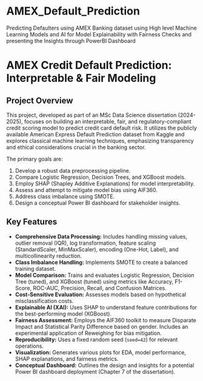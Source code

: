 # AMEX_Default_Prediction
Predicting Defaulters using AMEX Banking dataset using High level Machine Learning Models and AI for Model Explainability with Fairness Checks and presenting the Insights through PowerBI Dashboard

# AMEX Credit Default Prediction: Interpretable & Fair Modeling

## Project Overview

This project, developed as part of an MSc Data Science dissertation (2024-2025), focuses on building an interpretable, fair, and regulatory-compliant credit scoring model to predict credit card default risk. It utilizes the publicly available American Express Default Prediction dataset from Kaggle and explores classical machine learning techniques, emphasizing transparency and ethical considerations crucial in the banking sector.

The primary goals are:
1.  Develop a robust data preprocessing pipeline.
2.  Compare Logistic Regression, Decision Trees, and XGBoost models.
3.  Employ SHAP (Shapley Additive Explanations) for model interpretability.
4.  Assess and attempt to mitigate model bias using AIF360.
5.  Address class imbalance using SMOTE.
6.  Design a conceptual Power BI dashboard for stakeholder insights.

## Key Features

*   **Comprehensive Data Processing:** Includes handling missing values, outlier removal (IQR), log transformation, feature scaling (StandardScaler, MinMaxScaler), encoding (One-Hot, Label), and multicollinearity reduction.
*   **Class Imbalance Handling:** Implements SMOTE to create a balanced training dataset.
*   **Model Comparison:** Trains and evaluates Logistic Regression, Decision Tree (tuned), and XGBoost (tuned) using metrics like Accuracy, F1-Score, ROC-AUC, Precision, Recall, and Confusion Matrices.
*   **Cost-Sensitive Evaluation:** Assesses models based on hypothetical misclassification costs.
*   **Explainable AI (XAI):** Uses SHAP to understand feature contributions for the best-performing model (XGBoost).
*   **Fairness Assessment:** Employs the AIF360 toolkit to measure Disparate Impact and Statistical Parity Difference based on gender. Includes an experimental application of Reweighing for bias mitigation.
*   **Reproducibility:** Uses a fixed random seed (`seed=42`) for relevant operations.
*   **Visualization:** Generates various plots for EDA, model performance, SHAP explanations, and fairness metrics.
*   **Conceptual Dashboard:** Outlines the design and insights for a potential Power BI dashboard deployment (Chapter 7 of the dissertation).


